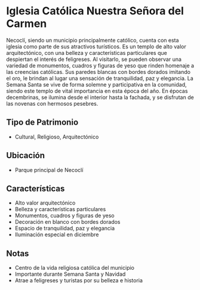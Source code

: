 # Iglesia Católica Nuestra Señora del Carmen

Necoclí, siendo un municipio principalmente católico, cuenta con esta iglesia como parte de sus atractivos turísticos. Es un templo de alto valor arquitectónico, con una belleza y características particulares que despiertan el interés de feligreses. Al visitarlo, se pueden observar una variedad de monumentos, cuadros y figuras de yeso que rinden homenaje a las creencias católicas. Sus paredes blancas con bordes dorados imitando el oro, le brindan al lugar una sensación de tranquilidad, paz y elegancia. La Semana Santa se vive de forma solemne y participativa en la comunidad, siendo este templo de vital importancia en esta época del año. En épocas decembrinas, se ilumina desde el interior hasta la fachada, y se disfrutan de las novenas con hermosos pesebres.

## Tipo de Patrimonio
- Cultural, Religioso, Arquitectónico

## Ubicación
- Parque principal de Necoclí

## Características
- Alto valor arquitectónico
- Belleza y características particulares
- Monumentos, cuadros y figuras de yeso
- Decoración en blanco con bordes dorados
- Espacio de tranquilidad, paz y elegancia
- Iluminación especial en diciembre

## Notas
- Centro de la vida religiosa católica del municipio
- Importante durante Semana Santa y Navidad
- Atrae a feligreses y turistas por su belleza e historia 